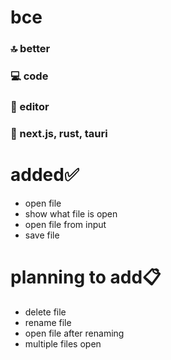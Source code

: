 # bce

### 🔝 better

### 💻 code

### 📔 editor

### 🔧 next.js, rust, tauri

# added✅

- open file
- show what file is open
- open file from input
- save file

# planning to add📋

- delete file
- rename file
- open file after renaming
- multiple files open
